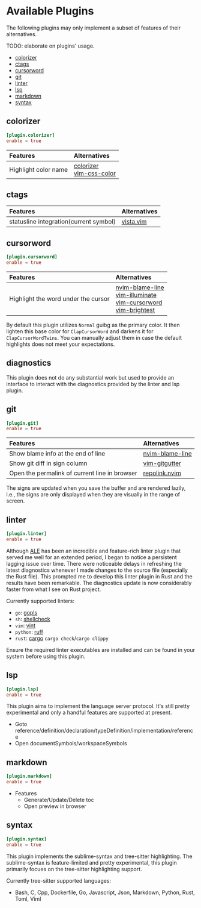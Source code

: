 # Available Plugins

The following plugins may only implement a subset of features of their alternatives.

TODO: elaborate on plugins' usage.

<!-- clap-markdown-toc -->

* [colorizer](#colorizer)
* [ctags](#ctags)
* [cursorword](#cursorword)
* [git](#git)
* [linter](#linter)
* [lsp](#lsp)
* [markdown](#markdown)
* [syntax](#syntax)

<!-- /clap-markdown-toc -->

## colorizer

```toml
[plugin.colorizer]
enable = true
```

| Features                               | Alternatives                                                                                                |
| :------------------------------------- | :-----------------------------------------------------                                                      |
| Highlight color name                   | [colorizer](https://github.com/chrisbra/colorizer)</br>[vim-css-color](https://github.com/ap/vim-css-color) |

## ctags

| Features                               | Alternatives                                            |
| :------------------------------------- | :-----------------------------------------------------  |
| statusline integration(current symbol) | [vista.vim](https://github.com/liuchengxu/vista.vim)    |

## cursorword

```toml
[plugin.cursorword]
enable = true
```

| Features                               | Alternatives                                                                                                                                                                                                                                                   |
| :------------------------------------- | :-----------------------------------------------------                                                                                                                                                                                                         |
| Highlight the word under the cursor    | [nvim-blame-line](https://github.com/tveskag/nvim-blame-line)</br>[vim-illuminate](https://github.com/RRethy/vim-illuminate)</br> [vim-cursorword](https://github.com/itchyny/vim-cursorword)</br>[vim-brightest](https://github.com/osyo-manga/vim-brightest) |

By default this plugin utilizes `Normal` guibg as the primary color. It then lighten this base color for `ClapCursorWord`
and darkens it for `ClapCursorWordTwins`. You can manually adjust them in case the default highlights does not meet your
expectations.

## diagnostics

This plugin does not do any substantial work but used to provide an interface to interact with the diagnostics provided by the linter and lsp plugin.

## git

```toml
[plugin.git]
enable = true
```

| Features                                       | Alternatives                                                  |
| :-------------------------------------         | :-----------------------------------------------------        |
| Show blame info at the end of line             | [nvim-blame-line](https://github.com/tveskag/nvim-blame-line) |
| Show git diff in sign column                   | [vim-gitgutter](https://github.com/airblade/vim-gitgutter)    |
| Open the permalink of current line in browser  | [repolink.nvim](https://github.com/9seconds/repolink.nvim)    |

The signs are updated when you save the buffer and are rendered lazily, i.e., the signs are only displayed when they
are visually in the range of screen.

## linter

```toml
[plugin.linter]
enable = true
```

Although [ALE](https://github.com/dense-analysis/ale) has been an incredible and feature-rich linter plugin
that served me well for an extended period, I began to notice a persistent lagging issue over time. There were
noticeable delays in refreshing the latest diagnostics whenever I made changes to the source file (especially
the Rust file). This prompted me to develop this linter plugin in Rust and the results have been remarkable.
The diagnostics update is now considerably faster from what I see on Rust project.

Currently supported linters:

- `go`: [gopls](https://github.com/golang/tools/tree/master/gopls)
- `sh`: [shellcheck](https://github.com/koalaman/shellcheck)
- `vim`: [vint](https://github.com/Vimjas/vint)
- `python`: [ruff](https://github.com/astral-sh/ruff)
- `rust`: [cargo](https://github.com/rust-lang/cargo) `cargo check`/`cargo clippy`

Ensure the required linter executables are installed and can be found in your system before using this plugin.

## lsp

```toml
[plugin.lsp]
enable = true
```

This plugin aims to implement the language server protocol. It's still pretty experimental and only a handful
features are supported at present.

- Goto reference/definition/declaration/typeDefinition/implementation/reference
- Open documentSymbols/workspaceSymbols

## markdown

```toml
[plugin.markdown]
enable = true
```

- Features
    - Generate/Update/Delete toc
    - Open preview in browser

## syntax

```toml
[plugin.syntax]
enable = true
```

This plugin implements the sublime-syntax and tree-sitter highlighting. The sublime-syntax is feature-limited and
pretty experimental, this plugin primarily focues on the tree-sitter highlighting support.

Currently tree-sitter supported languages:

- Bash, C, Cpp, Dockerfile, Go, Javascript, Json, Markdown, Python, Rust, Toml, Viml
